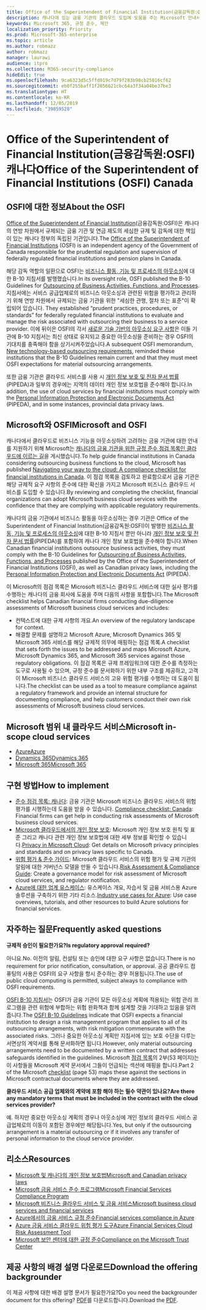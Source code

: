 ```yaml
---
title: Office of the Superintendent of Financial Institution(금융감독원:OSFI) 캐나다
description: 캐나다에 있는 금융 기관의 클라우드 도입에 도움을 주는 Microsoft 안내서입니다.
keywords: Microsoft 365, 규정 준수, 제안
localization_priority: Priority
ms.prod: Microsoft-365-enterprise
ms.topic: article
ms.author: robmazz
author: robmazz
manager: laurawi
audience: itpro
ms.collection: M365-security-compliance
hideEdit: true
ms.openlocfilehash: 9ca6323d5c5ffd019c7d79f283b98cb25816cf62
ms.sourcegitcommit: eb0f255baff1f2856621cbc64a3f34a04be37be3
ms.translationtype: HT
ms.contentlocale: ko-KR
ms.lasthandoff: 12/05/2019
ms.locfileid: "39859528"
---
```

# <a name="office-of-the-superintendent-of-financial-institutions-osfi-canada"></a><span data-ttu-id="470f7-104">Office of the Superintendent of Financial Institution(금융감독원:OSFI) 캐나다</span><span class="sxs-lookup"><span data-stu-id="470f7-104">Office of the Superintendent of Financial Institutions (OSFI) Canada</span></span>

## <a name="about-the-osfi"></a><span data-ttu-id="470f7-105">OSFI에 대한 정보</span><span class="sxs-lookup"><span data-stu-id="470f7-105">About the OSFI</span></span>

<span data-ttu-id="470f7-106">[Office of the Superintendent of Financial Institution](http://www.osfi-bsif.gc.ca/Eng/Pages/default.aspx)(금융감독원:OSFI)은 캐나다의 연방 차원에서 규제되는 금융 기관 및 연금 제도의 세심한 규제 및 감독에 대한 책임이 있는 캐나다 정부의 독립된 기관입니다.</span><span class="sxs-lookup"><span data-stu-id="470f7-106">The [Office of the Superintendent of Financial Institutions](http://www.osfi-bsif.gc.ca/Eng/Pages/default.aspx) (OSFI) is an independent agency of the Government of Canada responsible for the prudential regulation and supervision of federally regulated financial institutions and pension plans in Canada.</span></span>

<span data-ttu-id="470f7-107">해당 감독 역할의 일환으로 OSFI는 [비즈니스 활동, 기능 및 프로세스의 아웃소싱](http://www.osfi-bsif.gc.ca/Eng/fi-if/rg-ro/gdn-ort/gl-ld/Pages/b10.aspx)에 대한 B-10 지침서를 발행했습니다.</span><span class="sxs-lookup"><span data-stu-id="470f7-107">In its oversight role, OSFI published the B-10 Guidelines for [Outsourcing of Business Activities, Functions, and Processes](http://www.osfi-bsif.gc.ca/Eng/fi-if/rg-ro/gdn-ort/gl-ld/Pages/b10.aspx).</span></span> <span data-ttu-id="470f7-108">지침서에는 서비스 공급업체로의 비즈니스 아웃소싱과 관련된 위험을 평가하고 관리하기 위해 연방 차원에서 규제되는 금융 기관을 위한 "세심한 관행, 절차 또는 표준"이 확립되어 있습니다.  </span><span class="sxs-lookup"><span data-stu-id="470f7-108">They established “prudent practices, procedures, or standards” for federally regulated financial institutions to evaluate and manage the risk associated with outsourcing their business to a service provider.</span></span> <span data-ttu-id="470f7-109">이에 뒤이은 OSFI의 각서 [새로운 기술 기반의 아웃소싱 요구 사항](http://www.osfi-bsif.gc.ca/Eng/fi-if/rg-ro/gdn-ort/gl-ld/Pages/cldcmp.aspx)은 이들 기관에 B-10 지침서는 최신 상태로 유지되고 중요한 아웃소싱을 준비하는 경우 OSFI의 기대치를 충족해야 함을 상기시켜주었습니다.</span><span class="sxs-lookup"><span data-stu-id="470f7-109">A subsequent OSFI memorandum, [New technology-based outsourcing requirements](http://www.osfi-bsif.gc.ca/Eng/fi-if/rg-ro/gdn-ort/gl-ld/Pages/cldcmp.aspx), reminded these institutions that the B-10 Guidelines remain current and that they must meet OSFI expectations for material outsourcing arrangements.</span></span>

<span data-ttu-id="470f7-110">또한 금융 기관은 클라우드 서비스를 사용 시 [개인 정보 보호 및 전자 문서 법률](https://www.priv.gc.ca/en/privacy-topics/privacy-laws-in-canada/the-personal-information-protection-and-electronic-documents-act-pipeda/)(PIPEDA)과 일부의 경우에는 지역의 데이터 개인 정보 보호법을 준수해야 합니다.</span><span class="sxs-lookup"><span data-stu-id="470f7-110">In addition, the use of cloud services by financial institutions must comply with the [Personal Information Protection and Electronic Documents Act](https://www.priv.gc.ca/en/privacy-topics/privacy-laws-in-canada/the-personal-information-protection-and-electronic-documents-act-pipeda/) (PIPEDA), and in some instances, provincial data privacy laws.</span></span>

## <a name="microsoft-and-osfi"></a><span data-ttu-id="470f7-111">Microsoft와 OSFI</span><span class="sxs-lookup"><span data-stu-id="470f7-111">Microsoft and OSFI</span></span>

<span data-ttu-id="470f7-112">캐나다에서 클라우드로 비즈니스 기능을 아웃소싱하려 고려하는 금융 기관에 대한 안내를 지원하기 위해 Microsoft는 [캐나다의 금융 기관을 위한 규정 준수 점검 목록인 클라우드에 이르는 길](https://aka.ms/Azure-Canada-Compliance)을 게시했습니다.</span><span class="sxs-lookup"><span data-stu-id="470f7-112">To help guide financial institutions in Canada considering outsourcing business functions to the cloud, Microsoft has published [Navigating your way to the cloud: A compliance checklist for financial institutions in Canada](https://aka.ms/Azure-Canada-Compliance).</span></span> <span data-ttu-id="470f7-113">이 점검 목록을 검토하고 완료함으로서 금융 기관은 해당 규제적 요구 사항의 준수에 대한 확신을 가지고 Microsoft 비즈니스 클라우드 서비스를 도입할 수 있습니다.</span><span class="sxs-lookup"><span data-stu-id="470f7-113">By reviewing and completing the checklist, financial organizations can adopt Microsoft business cloud services with the confidence that they are complying with applicable regulatory requirements.</span></span>

<span data-ttu-id="470f7-114">캐나다의 금융 기관에서 비즈니스 활동을 아웃소싱하는 경우 기관은 Office of the Superintendent of Financial Institution(금융감독원:OSFI)이 발행한 [비즈니스 활동, 기능 및 프로세스의 아웃소싱](http://www.osfi-bsif.gc.ca/Eng/fi-if/rg-ro/gdn-ort/gl-ld/Pages/b10.aspx)에 대한 B-10 지침서 뿐만 아니라 [개인 정보 보호 및 전자 문서 법률](https://www.priv.gc.ca/en/privacy-topics/privacy-laws-in-canada/the-personal-information-protection-and-electronic-documents-act-pipeda/)(PIPEDA)를 포함하여 캐나다 개인 정보 보호법을 준수해야 합니다.</span><span class="sxs-lookup"><span data-stu-id="470f7-114">When Canadian financial institutions outsource business activities, they must comply with the B-10 Guidelines for [Outsourcing of Business Activities, Functions, and Processes](http://www.osfi-bsif.gc.ca/Eng/fi-if/rg-ro/gdn-ort/gl-ld/Pages/b10.aspx) published by the Office of the Superintendent of Financial Institutions (OSFI), as well as Canadian privacy laws, including the [Personal Information Protection and Electronic Documents Act](https://www.priv.gc.ca/en/privacy-topics/privacy-laws-in-canada/the-personal-information-protection-and-electronic-documents-act-pipeda/) (PIPEDA).</span></span>

<span data-ttu-id="470f7-115">이 Microsoft의 점검 목록은 Microsoft 비즈니스 클라우드 서비스에 대한 실사 평가를 수행하는 캐나다의 금융 회사에 도움을 주며 다음의 사항을 포함합니다.</span><span class="sxs-lookup"><span data-stu-id="470f7-115">The Microsoft checklist helps Canadian financial firms conducting due-diligence assessments of Microsoft business cloud services and includes:</span></span>

- <span data-ttu-id="470f7-116">컨텍스트에 대한 규제 사항의 개요.</span><span class="sxs-lookup"><span data-stu-id="470f7-116">An overview of the regulatory landscape for context.</span></span>
- <span data-ttu-id="470f7-117">해결할 문제를 설명하고 Microsoft Azure, Microsoft Dynamics 365 및 Microsoft 365 서비스를 해당 규제적 의무에 매핑하는 점검 목록.</span><span class="sxs-lookup"><span data-stu-id="470f7-117">A checklist that sets forth the issues to be addressed and maps Microsoft Azure, Microsoft Dynamics 365, and Microsoft 365 services against those regulatory obligations.</span></span> <span data-ttu-id="470f7-118">이 점검 목록은 규제 프레임워크에 대한 준수를 측정하는 도구로 사용될 수 있으며, 규정 준수를 문서화하기 위한 내부 구조를 제공하고, 고객이 Microsoft 비즈니스 클라우드 서비스의 고유 위험 평가를 수행하는 데 도움이 됩니다.</span><span class="sxs-lookup"><span data-stu-id="470f7-118">The checklist can be used as a tool to measure compliance against a regulatory framework and provide an internal structure for documenting compliance, and help customers conduct their own risk assessments of Microsoft business cloud services.</span></span>

## <a name="microsoft-in-scope-cloud-services"></a><span data-ttu-id="470f7-119">Microsoft 범위 내 클라우드 서비스</span><span class="sxs-lookup"><span data-stu-id="470f7-119">Microsoft in-scope cloud services</span></span>

- [<span data-ttu-id="470f7-120">Azure</span><span class="sxs-lookup"><span data-stu-id="470f7-120">Azure</span></span>](https://aka.ms/AzureCompliance)
- [<span data-ttu-id="470f7-121">Dynamics 365</span><span class="sxs-lookup"><span data-stu-id="470f7-121">Dynamics 365</span></span>](https://aka.ms/d365-compliance-list)
- [<span data-ttu-id="470f7-122">Microsoft 365</span><span class="sxs-lookup"><span data-stu-id="470f7-122">Microsoft 365</span></span>](https://aka.ms/o365-compliance-framework)

## <a name="how-to-implement"></a><span data-ttu-id="470f7-123">구현 방법</span><span class="sxs-lookup"><span data-stu-id="470f7-123">How to implement</span></span>

- <span data-ttu-id="470f7-124">[준수 점검 목록: 캐나다](https://aka.ms/Azure-Canada-Compliance): 금융 기관은 Microsoft 비즈니스 클라우드 서비스의 위험 평가를 시행하는데 도움을 받을 수 있습니다. </span><span class="sxs-lookup"><span data-stu-id="470f7-124">[Compliance checklist: Canada](https://aka.ms/Azure-Canada-Compliance): Financial firms can get help in conducting risk assessments of Microsoft business cloud services.</span></span>
- <span data-ttu-id="470f7-125">[Microsoft 클라우드에서의 개인 정보 보호](https://aka.ms/MCSPrivacy): Microsoft 개인 정보 보호 원칙 및 표준 그리고 캐나다 관련 개인 정보 보호법에 대한 세부 정보를 확인할 수 있습니다.</span><span class="sxs-lookup"><span data-stu-id="470f7-125">[Privacy in Microsoft Cloud](https://aka.ms/MCSPrivacy): Get details on Microsoft privacy principles and standards and on privacy laws specific to Canada.</span></span>
- <span data-ttu-id="470f7-126">[위험 평가 & 준수 가이드](https://aka.ms/RiskGovernanceGuide): Microsoft 클라우드 서비스의 위험 평가 및 규제 기관의 알림에 대한 거버넌스 모델을 만들 수 있습니다.</span><span class="sxs-lookup"><span data-stu-id="470f7-126">[Risk Assessment & Compliance Guide](https://aka.ms/RiskGovernanceGuide): Create a governance model for risk assessment of Microsoft cloud services, and regulator notification.</span></span>
- <span data-ttu-id="470f7-127">[Azure에 대한 업계 유스케이스](https://docs.microsoft.com/azure/industry/financial/): 유스케이스 개요, 자습서 및 금융 서비스용 Azure 솔루션을 구축하기 위한 기타 리소스.</span><span class="sxs-lookup"><span data-stu-id="470f7-127">[Industry use cases for Azure](https://docs.microsoft.com/azure/industry/financial/): Use case overviews, tutorials, and other resources to build Azure solutions for financial services.</span></span>

## <a name="frequently-asked-questions"></a><span data-ttu-id="470f7-128">자주하는 질문</span><span class="sxs-lookup"><span data-stu-id="470f7-128">Frequently asked questions</span></span>

<span data-ttu-id="470f7-129">**규제적 승인이 필요한가요?**</span><span class="sxs-lookup"><span data-stu-id="470f7-129">**Is regulatory approval required?**</span></span>

<span data-ttu-id="470f7-130">아니요.</span><span class="sxs-lookup"><span data-stu-id="470f7-130">No.</span></span> <span data-ttu-id="470f7-131">이전의 알림, 컨설팅 또는 승인에 대한 요구 사항은 없습니다.</span><span class="sxs-lookup"><span data-stu-id="470f7-131">There is no requirement for prior notification, consultation, or approval.</span></span> <span data-ttu-id="470f7-132">공공 클라우드 컴퓨팅의 사용은 OSFI의 요구 사항을 항시 준수하는 경우 허용됩니다.</span><span class="sxs-lookup"><span data-stu-id="470f7-132">The use of public cloud computing is permitted, subject always to compliance with OSFI requirements.</span></span>

<span data-ttu-id="470f7-133">[OSFI B-10 지침서](http://www.osfi-bsif.gc.ca/Eng/fi-if/rg-ro/gdn-ort/gl-ld/Pages/b10.aspx)는 OSFI가 금융 기관이 모든 아웃소싱 계획에 적용되는 위험 관리 프로그램을 관련 위험에 부합하는 위험 완화책과 함께 설계할 것을 기대하고 있음을 알려줍니다.</span><span class="sxs-lookup"><span data-stu-id="470f7-133">The [OSFI B-10 Guidelines](http://www.osfi-bsif.gc.ca/Eng/fi-if/rg-ro/gdn-ort/gl-ld/Pages/b10.aspx) indicate that OSFI expects a financial institution to design a risk management program that applies to all of its outsourcing arrangements, with risk mitigation commensurate with the associated risks.</span></span> <span data-ttu-id="470f7-134">그러나 중요한 아웃소싱 계획만 지침서에 있는 보호 수단을 다루는 서면상의 계약서를 통해 문서화하면 됩니다.</span><span class="sxs-lookup"><span data-stu-id="470f7-134">However, only material outsourcing arrangements need to be documented by a written contract that addresses safeguards identified in the guidelines.</span></span> <span data-ttu-id="470f7-135">Microsoft [점검 목록](https://aka.ms/Azure-Canada-Compliance)의 2부(53 페이지)는 이 사항들을 Microsoft 계약 문서에서 그들이 언급되는 섹션에 매핑을 합니다.</span><span class="sxs-lookup"><span data-stu-id="470f7-135">Part 2 of the Microsoft [checklist](https://aka.ms/Azure-Canada-Compliance) (page 53) maps these against the sections in Microsoft contractual documents where they are addressed.</span></span>

<span data-ttu-id="470f7-136">**클라우드 서비스 공급 업체와의 계약에 포함 해야 하는 필수 약관이 있나요?**</span><span class="sxs-lookup"><span data-stu-id="470f7-136">**Are there any mandatory terms that must be included in the contract with the cloud services provider?**</span></span>

<span data-ttu-id="470f7-137">예. 하지만 중요한 아웃소싱 계획의 경우나 아웃소싱에 개인 정보의 클라우드 서비스 공급업체로의 이동이 포함된 경우에만 해당됩니다.</span><span class="sxs-lookup"><span data-stu-id="470f7-137">Yes, but only if the outsourcing arrangement is a material outsourcing or if it involves any transfer of personal information to the cloud service provider.</span></span>

## <a name="resources"></a><span data-ttu-id="470f7-138">리소스</span><span class="sxs-lookup"><span data-stu-id="470f7-138">Resources</span></span>

- [<span data-ttu-id="470f7-139">Microsoft 및 캐나다의 개인 정보 보호법</span><span class="sxs-lookup"><span data-stu-id="470f7-139">Microsoft and Canadian privacy laws</span></span>](https://aka.ms/CanadianPrivacyLaws-Compliance)
- [<span data-ttu-id="470f7-140">Microsoft 금융 서비스 준수 프로그램</span><span class="sxs-lookup"><span data-stu-id="470f7-140">Microsoft Financial Services Compliance Program</span></span>](https://aka.ms/FSCP-Print)
- [<span data-ttu-id="470f7-141">Microsoft 비즈니스 클라우드 서비스 및 금융 서비스</span><span class="sxs-lookup"><span data-stu-id="470f7-141">Microsoft business cloud services and financial services</span></span>](https://www.microsoft.com/trustcenter/cloudservices/financialservices)
- [<span data-ttu-id="470f7-142">Azure에서의 금융 서비스 규정 준수</span><span class="sxs-lookup"><span data-stu-id="470f7-142">Financial services compliance in Azure</span></span>](https://azure.microsoft.com/resources/videos/azurecon-2015-financial-services-compliance-in-azure/)
- [<span data-ttu-id="470f7-143">Azure 금융 서비스 클라우드 위험 평가 도구</span><span class="sxs-lookup"><span data-stu-id="470f7-143">Azure Financial Services Cloud Risk Assessment Tool</span></span>](https://aka.ms/FFIEC-CSDT)
- [<span data-ttu-id="470f7-144">Microsoft 보안 센터에 대한 규정 준수</span><span class="sxs-lookup"><span data-stu-id="470f7-144">Compliance on the Microsoft Trust Center</span></span>](https://www.microsoft.com/trust-center/compliance/compliance-overview)

## <a name="download-the-offering-backgrounder"></a><span data-ttu-id="470f7-145">제공 사항의 배경 설명 다운로드</span><span class="sxs-lookup"><span data-stu-id="470f7-145">Download the offering backgrounder</span></span>

<span data-ttu-id="470f7-146">이 제공 사항에 대한 배경 설명 문서가 필요한가요?</span><span class="sxs-lookup"><span data-stu-id="470f7-146">Do you need the backgrounder document for this offering?</span></span> <span data-ttu-id="470f7-147">[PDF](https://download.microsoft.com/download/6/9/9/699E9434-6376-4F2A-A666-1F10D715B898/OFSI-Compliance.pdf)를 다운로드합니다.</span><span class="sxs-lookup"><span data-stu-id="470f7-147">Download the [PDF](https://download.microsoft.com/download/6/9/9/699E9434-6376-4F2A-A666-1F10D715B898/OFSI-Compliance.pdf).</span></span>
